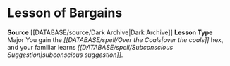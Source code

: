 ﻿---
id: '14'
name: Lesson of Bargains
rarity: Common
source: '[[DATABASE/source/Dark Archive|Dark Archive]]'
type: Witch Lesson

---
# Lesson of Bargains

**Source** [[DATABASE/source/Dark Archive|Dark Archive]]
**Lesson Type** Major
You gain the _[[DATABASE/spell/Over the Coals|over the coals]]_ hex, and your familiar learns _[[DATABASE/spell/Subconscious Suggestion|subconscious suggestion]]_.